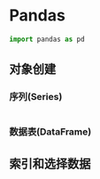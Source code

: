 # Pandas

```py
import pandas as pd
```

## 对象创建

### 序列(Series)

```

```

### 数据表(DataFrame)

## 索引和选择数据

```
```